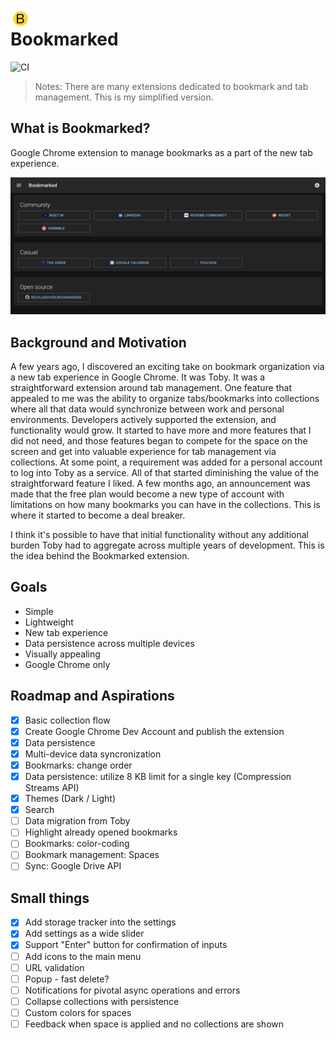 # <img src='./public/icon32.png' height='32' alt='Bookmarked Icon' style="display: flex;align-items: center;"/> Bookmarked

![CI](https://github.com/NicolasSiver/bookmarked/actions/workflows/nodejs-test.yml/badge.svg?branch=main)

> Notes: There are many extensions dedicated to bookmark and tab management. This is my simplified version.

## What is Bookmarked?

Google Chrome extension to manage bookmarks as a part of the new tab experience.

![Screenshot](screenshot.png)

## Background and Motivation

A few years ago, I discovered an exciting take on bookmark organization via a new tab experience in Google Chrome. It was Toby. It was a straightforward extension around tab management. One feature that appealed to me was the ability to organize tabs/bookmarks into collections where all that data would synchronize between work and personal environments. Developers actively supported the extension, and functionality would grow. It started to have more and more features that I did not need, and those features began to compete for the space on the screen and get into valuable experience for tab management via collections. At some point, a requirement was added for a personal account to log into Toby as a service. All of that started diminishing the value of the straightforward feature I liked. A few months ago, an announcement was made that the free plan would become a new type of account with limitations on how many bookmarks you can have in the collections. This is where it started to become a deal breaker.

I think it's possible to have that initial functionality without any additional burden Toby had to aggregate across multiple years of development. This is the idea behind the Bookmarked extension.

## Goals

- Simple
- Lightweight
- New tab experience
- Data persistence across multiple devices
- Visually appealing
- Google Chrome only

## Roadmap and Aspirations

- [x] Basic collection flow
- [x] Create Google Chrome Dev Account and publish the extension
- [x] Data persistence
- [x] Multi-device data syncronization
- [x] Bookmarks: change order
- [x] Data persistence: utilize 8 KB limit for a single key (Compression Streams API)
- [x] Themes (Dark / Light)
- [x] Search
- [ ] Data migration from Toby
- [ ] Highlight already opened bookmarks
- [ ] Bookmarks: color-coding
- [ ] Bookmark management: Spaces
- [ ] Sync: Google Drive API

## Small things

- [x] Add storage tracker into the settings
- [x] Add settings as a wide slider
- [x] Support "Enter" button for confirmation of inputs
- [ ] Add icons to the main menu
- [ ] URL validation
- [ ] Popup - fast delete?
- [ ] Notifications for pivotal async operations and errors
- [ ] Collapse collections with persistence
- [ ] Custom colors for spaces
- [ ] Feedback when space is applied and no collections are shown
